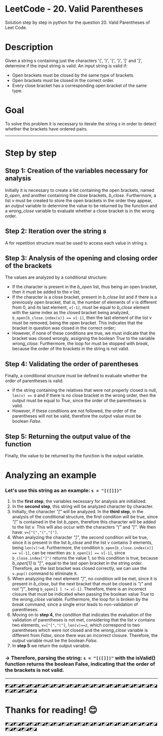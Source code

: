 # LeetCode - 20. Valid Parentheses
Solution step by step in python for the question 20. Valid Parentheses of Leet Code.

# Description
Given a string s containing just the characters '(', ')', '{', '}', '\[' and ']', determine if the input string is valid.
An input string is valid if:
- Open brackets must be closed by the same type of brackets.
- Open brackets must be closed in the correct order.
- Every close bracket has a corresponding open bracket of the same type.

# Goal
To solve this problem it is necessary to iterate the string *s* in order to detect whether the brackets have ordered pairs.

---

# Step by step
## Step 1: Creation of the variables necessary for analysis
Initially it is necessary to create a list containing the open brackets, named *b_open*, and another containing the close brackets, *b_close*. Furthermore, a list *v* must be created to store the open brackets in the order they appear, an *output* variable to determine the value to be returned by the function and a *wrong_close* variable to evaluate whether a close bracket is in the wrong order.

## Step 2: Iteration over the string *s*
A for repetition structure must be used to access each value in string *s*.

## Step 3: Analysis of the opening and closing order of the brackets
The values are analyzed by a conditional structure:
* If the character is present in the *b_open* list, thus being an open bracket, then it must be added to the *v* list;
* If the character is a close bracket, present in *b_close* list and if there is a previously open bracket, that is, the number of elements of *v* is different from 0, and its last element, `v[-1]`, must be equal to *b_close* element with the same index as the closed bracket being analyzed, `b_open[b_close.index(x)] == v[-1]`, then the last element of the list *v* must be removed, being the open bracket. This indicates that the bracket in question was closed in the correct order;
* However, if none of these conditions are true, we must indicate that the bracket was closed wrongly, assigning the boolean *True* to the variable *wrong_close*. Furthermore, the loop for must be stopped with *break*, because the order of the brackets in the string is not valid.

## Step 4: Validating the order of parentheses
Finally, a conditional structure must be defined to evaluate whether the order of parentheses is valid.
* If the string containing the relatives that were not properly closed is null, `len(v) == 0` and if there is no close bracket in the wrong order, then the output must be equal to *True*, since the order of the parentheses is valid.
* However, if these conditions are not followed, the order of the parentheses will not be valid, therefore the output value must be boolean *False*.

## Step 5: Returning the output value of the function
Finally, the value to be returned by the function is the output variable.

# Analyzing an example

### Let's use this string as an example: `s = "[([]])"`
1. In the **first step**, the variables necessary for analysis are initialized.
2. In the **second step**, this string will be analyzed character by character.
3. Initially, the character *"["* will be analyzed. In the **third step**, in the analysis of the conditional structure, the first condition will be true, since *"["* is contained in the list *b_open*, therefore this character will be added to the list *v*. This will also occur with the characters *"("* and *"["*. 
We then have: `v=["[","(","["]`.
4. When analyzing the character *"]"*, the second condition will be true, since it is present in the list *b_close* and the list *v* contains 3 elements, being `len(v)!=0`. Furthermore, the condition `b_open[b_close.index(x)] == v[-1]`, can be rewritten as: `b_open[1] == v[-1]`, since `b_close.index("]")` returns the value 1, so this condition is true, because *b_open[1]* is *"["*, equal to the last open bracket in the string order. Therefore, as the last bracket was closed correctly, we can use the `v.pop()` command to eliminate it.
5. When analyzing the next element *"]"*, no condition will be met, since it is present in *b_close*, but the next bracket that must be closed is *"("* and not *"["*, being `b_open[1 ] != v[-1]`. Therefore, there is an incorrect closure that must be indicated when passing the boolean value *True* to the *wrong_close* variable. Furthermore, the loop for is broken by the *break* command, since a single error leads to non-validation of parentheses.
6. Moving on to **step 4**, the condition that indicates the evaluation of the validation of parentheses is not met, considering that the list *v* contains two elements, `v=["[","("]`, `len(v)==2`, which correspond to two parentheses which were not closed and the *wrong_close* variable is different from *False*, since there was an incorrect closure. Therefore, the *output* variable must be the boolean *False*. 
7. In **step 5** we return the output variable.

### → Therefore, parsing the string: `s = "[([]])"` with the isValid() function returns the boolean False, indicating that the order of the brackets is not valid.


---
◩◪◩◪◩◪◩◪◩◪◩◪◩◪◩◪◩◪◩◪◩◪◩◪◩◪◩◪◩◪◩◪◩◪◩◪◩◪◩◪◩◪◩◪◩◪
# Thanks for reading! 😊
◩◪◩◪◩◪◩◪◩◪◩◪◩◪◩◪◩◪◩◪◩◪◩◪◩◪◩◪◩◪◩◪◩◪◩◪◩◪◩◪◩◪◩◪◩◪
